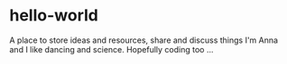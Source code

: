 # hello-world
A place to store ideas and resources, share and discuss things
I'm Anna and I like dancing and science. Hopefully coding too ...
